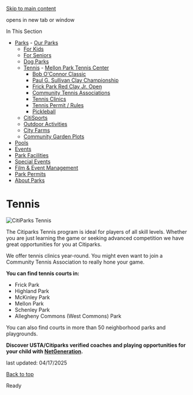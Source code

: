 [Skip to main content](https://www.pittsburghpa.gov/Recreation-Events/Parks/Tennis#main-content)

opens in new tab or window

In This Section

- [Parks](https://www.pittsburghpa.gov/Recreation-Events/Parks)  - [Our Parks](https://www.pittsburghpa.gov/Recreation-Events/Parks/Our-Parks)
  - [For Kids](https://www.pittsburghpa.gov/Recreation-Events/Parks/For-Kids)
  - [For Seniors](https://www.pittsburghpa.gov/Recreation-Events/Parks/For-Seniors)
  - [Dog Parks](https://www.pittsburghpa.gov/Recreation-Events/Parks/Dog-Parks)
  - [Tennis](https://www.pittsburghpa.gov/Recreation-Events/Parks/Tennis)    - [Mellon Park Tennis Center](https://www.pittsburghpa.gov/Recreation-Events/Parks/Tennis/Mellon-Park-Tennis-Center)
    - [Bob O'Connor Classic](https://www.pittsburghpa.gov/Recreation-Events/Parks/Tennis/Bob-OConnor-Classic)
    - [Paul G. Sullivan Clay Championship](https://www.pittsburghpa.gov/Recreation-Events/Parks/Tennis/Paul-G.-Sullivan-Clay-Championship)
    - [Frick Park Red Clay Jr. Open](https://www.pittsburghpa.gov/Recreation-Events/Parks/Tennis/Frick-Park-Red-Clay-Jr.-Open)
    - [Community Tennis Associations](https://www.pittsburghpa.gov/Recreation-Events/Parks/Tennis/Community-Tennis-Associations)
    - [Tennis Clinics](https://www.pittsburghpa.gov/Recreation-Events/Parks/Tennis/Tennis-Clinics)
    - [Tennis Permit / Rules](https://www.pittsburghpa.gov/Recreation-Events/Parks/Tennis/Tennis-Permit-Rules)
    - [Pickleball](https://www.pittsburghpa.gov/Recreation-Events/Parks/Tennis/Pickleball)
  - [CitiSports](https://www.pittsburghpa.gov/Recreation-Events/Parks/CitiSports)
  - [Outdoor Activities](https://www.pittsburghpa.gov/Recreation-Events/Parks/Outdoor-Activities)
  - [City Farms](https://www.pittsburghpa.gov/Recreation-Events/Parks/City-Farms)
  - [Community Garden Plots](https://www.pittsburghpa.gov/Recreation-Events/Parks/Community-Garden-Plots)
- [Pools](https://www.pittsburghpa.gov/Recreation-Events/Pools)
- [Events](https://www.pittsburghpa.gov/Recreation-Events/Events)
- [Park Facilities](https://www.pittsburghpa.gov/Recreation-Events/Park-Facilities)
- [Special Events](https://www.pittsburghpa.gov/Recreation-Events/Special-Events)
- [Film & Event Management](https://www.pittsburghpa.gov/Recreation-Events/Film-Event-Management)
- [Park Permits](https://www.pittsburghpa.gov/Recreation-Events/Park-Permits)
- [About Parks](https://www.pittsburghpa.gov/Recreation-Events/About-Parks)

# Tennis

![CitiParks Tennis](https://www.pittsburghpa.gov/files/assets/city/v/1/parks/images/parks/15015_tennis-banner.png)

The Citiparks Tennis program is ideal for players of all skill levels. Whether you are just learning the game or seeking advanced competition we have great opportunities for you at Citiparks.

We offer tennis clinics year-round. You might even want to join a Community Tennis Association to really hone your game.

**You can find tennis courts in:**

- Frick Park
- Highland Park
- McKinley Park
- Mellon Park
- Schenley Park
- Allegheny Commons (West Commons) Park

You can also find courts in more than 50 neighborhood parks and playgrounds.

**Discover USTA/Citiparks verified coaches and playing opportunities for your child with [NetGeneration](https://www.usta.com/en/home/play/coach-search.html#distance=25&locationSearch=Pittsburgh%2C%20PA%2015219%2C%20USA).**

last updated: 04/17/2025

[Back to top](https://www.pittsburghpa.gov/Recreation-Events/Parks/Tennis#body-top)

Ready
